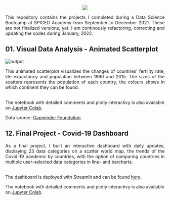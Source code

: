 <p align="center">
  <img src="https://user-images.githubusercontent.com/89396215/148706672-089e1b21-75b3-43a9-b8e4-85428337f7b8.png"/>
</p>


<div align="justify">This repository contains the projects I completed during a Data Science Bootcamp at SPICED Academy from September to December 2021. These are not finalized versions, yet. I am continously refactoring, correcting and updating the codes during 
January, 2022.</div>

## 01. Visual Data Analysis - Animated Scatterplot

![output](https://user-images.githubusercontent.com/89396215/150568471-501c1d0c-53f5-4450-b6d5-78df639837bb.gif) 

<div align="justify">This animated scatterplot visualizes the changes of countries' fertility rate, life expactancy and population between 1960 and 2015. The sizes of the scatters represents the population of each country, the colours shows in which continent they can be found.</div><br>

The notebook with detailed comments and plotly interactivy is also available on [Jupyter Colab](https://drive.google.com/file/d/1StLDRJ7LVoPS10AULBxVOJo8rDqnt3U8/view?usp=sharing).<br>

Data source: [Gapminder Foundation](https://www.gapminder.org/data/).<br>

## 12. Final Project - Covid-19 Dashboard

<div align="justify">As a final project, I built an interactive dashboard with daily updates, displaying 23 data categories on a scatter world map, the trends of the Covid-19 pandemic by countries, with the option of comparing countries in multiple user-selected data categories in line- and barcharts.</div><br>

The dashboard is deployed with Streamlit and can be found [here](https://share.streamlit.io/orosz-attila/covid-19-dashboard/main).

The notebook with detailed comments and plotly interactivy is also available on [Jupyter Colab](https://drive.google.com/file/d/1StLDRJ7LVoPS10AULBxVOJo8rDqnt3U8/view?usp=sharing).

